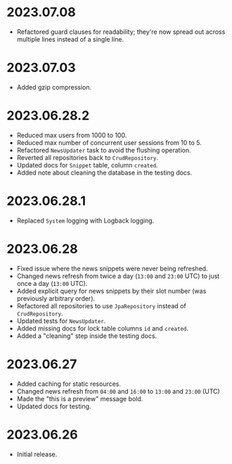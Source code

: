 # 2023.07.08

- Refactored guard clauses for readability; they're now spread out across multiple lines instead of a single line.

# 2023.07.03

- Added gzip compression.

# 2023.06.28.2

- Reduced max users from 1000 to 100.
- Reduced max number of concurrent user sessions from 10 to 5.
- Refactored `NewsUpdater` task to avoid the flushing operation.
- Reverted all repositories back to `CrudRepository`.
- Updated docs for `Snippet` table, column `created`.
- Added note about cleaning the database in the testing docs.

# 2023.06.28.1

- Replaced `System` logging with Logback logging.

# 2023.06.28

- Fixed issue where the news snippets were never being refreshed.
- Changed news refresh from twice a day (`13:00` and `23:00` UTC) to just once a day (`13:00` UTC).
- Added explicit query for news snippets by their slot number (was previously arbitrary order).
- Refactored all repositories to use `JpaRepository` instead of `CrudRepository`.
- Updated tests for `NewsUpdater`.
- Added missing docs for lock table columns `id` and `created`.
- Added a "cleaning" step inside the testing docs.

# 2023.06.27

- Added caching for static resources.
- Changed news refresh from `04:00` and `16:00` to `13:00` and `23:00` (UTC)
- Made the "this is a preview" message bold.
- Updated docs for testing.

# 2023.06.26

- Initial release.
